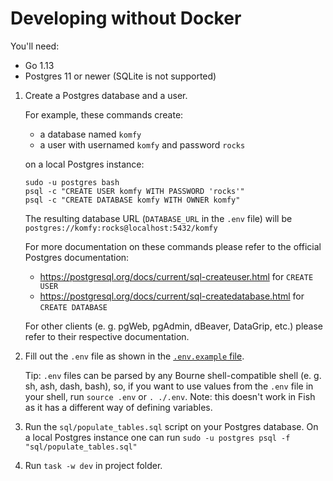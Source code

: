 # Developing without Docker

You'll need:
- Go 1.13
- Postgres 11 or newer (SQLite is not supported)

1. Create a Postgres database and a user.

   For example, these commands create:
   - a database named `komfy` 
   - a user with usernamed `komfy` and password `rocks` 

   on a local Postgres instance:
   ```
   sudo -u postgres bash
   psql -c "CREATE USER komfy WITH PASSWORD 'rocks'"
   psql -c "CREATE DATABASE komfy WITH OWNER komfy"
   ```

   The resulting database URL (`DATABASE_URL` in the `.env` file) will be
   `postgres://komfy:rocks@localhost:5432/komfy`

   For more documentation on these commands please refer to the official Postgres documentation:
   - https://postgresql.org/docs/current/sql-createuser.html for `CREATE USER`
   - https://postgresql.org/docs/current/sql-createdatabase.html for `CREATE DATABASE`
   
   For other clients (e. g. pgWeb, pgAdmin, dBeaver, DataGrip, etc.) please refer to their respective documentation.

2. Fill out the `.env` file as shown in the 
   [`.env.example` file](https://github.com/komfy/api/blob/master/.env.example).

   Tip: `.env` files can be parsed by any Bourne shell-compatible shell (e. g. sh, ash, dash, bash),
   so, if you want to use values from the `.env` file in your shell, run
   `source .env` or `. ./.env`. 
   Note: this doesn't work in Fish as it has a different way of defining variables.

3. Run the `sql/populate_tables.sql` script on your Postgres database.
   On a local Postgres instance one can run `sudo -u postgres psql -f "sql/populate_tables.sql"`

4. Run `task -w dev` in project folder.

